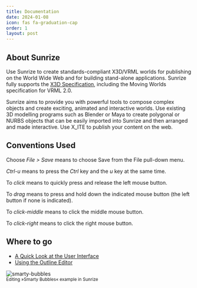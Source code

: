 ```yaml
---
title: Documentation
date: 2024-01-08
icon: fas fa-graduation-cap
order: 1
layout: post
---
```


## About Sunrize

Use Sunrize to create standards-compliant X3D/VRML worlds for publishing on the World Wide Web and for building stand-alone applications. Sunrize fully supports the [X3D Specification](/x_ite/supported-nodes/), including the Moving Worlds specification for VRML 2.0.

Sunrize aims to provide you with powerful tools to compose complex objects and create exciting, animated and interactive worlds. Use existing 3D modelling programs such as Blender or Maya to create polygonal or NURBS objects that can be easily imported into Sunrize and then arranged and made interactive. Use X_ITE to publish your content on the web.

## Conventions Used

Choose *File &gt; Save* means to choose Save from the File pull-down menu.

*Ctrl-u* means to press the *Ctrl* key and the *u* key at the same time.

To *click* means to quickly press and release the left mouse button.

To *drag* means to press and hold down the indicated mouse button (the left button if none is indicated).

To *click-middle* means to click the middle mouse button.

To *click-right* means to click the right mouse button.

## Where to go

- [A Quick Look at the User Interface](a-quick-look-at-the-user-interface)
- [Using the Outline Editor](using-the-outline-editor)

![smarty-bubbles](/assets/img/documentation/smarty-bubbles.jpg)
<small><br>Editing »Smarty Bubbles« example in Sunrize</small>
